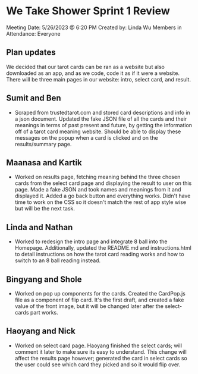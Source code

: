 # We Take Shower Sprint 1 Review

 Meeting Date: 5/26/2023 @ 6:20 PM
 Created by: Linda Wu
 Members in Attendance: Everyone

## Plan updates

We decided that our tarot cards can be ran as a website but also downloaded as an app, and as we code, code it as if it were a website. There will be three main pages in our website: intro, select card, and result.

## Sumit and Ben
- Scraped from trustedtarot.com and stored card descriptions and info in a json document. Updated the fake JSON file of all the cards and their meanings in terms of past present and future, by getting the information off of a tarot card meaning website. Should be able to display these messages on the popup when a card is clicked and on the results/summary page.

## Maanasa and Kartik
- Worked on results page, fetching meaning behind the three chosen cards from the select card page and displaying the result to user on this page. Made a fake JSON and took names and meanings from it and displayed it. Added a go back button and everything works. Didn't have time to work on the CSS so it doesn't match the rest of app style wise but will be the next task.

## Linda and Nathan
- Worked to redesign the intro page and integrate 8 ball into the Homepage. Additionally, updated the README.md and instructions.html to detail instructions on how the tarot card reading works and how to switch to an 8 ball reading instead.

## Bingyang and Shole
- Worked on pop up components for the cards. Created the CardPop.js file as a component of flip card. It's the first draft, and created a fake value of the front image, but it will be changed later after the select-cards part works.

## Haoyang and Nick
- Worked on select card page. Haoyang finished the select cards; will comment it later to make sure its easy to understand. This change will affect the results page however; generated the card in select cards so the user could see which card they picked and so it would flip over.